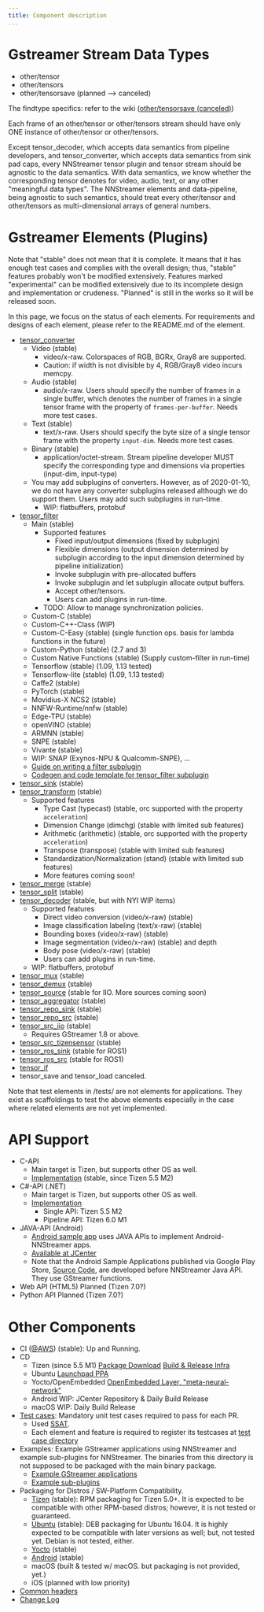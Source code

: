 ```yaml
---
title: Component description
...
```


# Gstreamer Stream Data Types

- other/tensor
- other/tensors
- other/tensorsave (planned --> canceled)

The findtype specifics: refer to the wiki ([other/tensorsave (canceled)](https://github.com/nnstreamer/nnstreamer/wiki/Design-External-Save-Format-for-other-tensor-and-other-tensors-Stream-for-TypeFind))

Each frame of an other/tensor or other/tensors stream should have only ONE instance of other/tensor or other/tensors.

Except tensor\_decoder, which accepts data semantics from pipeline developers, and tensor\_converter, which accepts data semantics from sink pad caps, every NNStreamer tensor plugin and tensor stream should be agnostic to the data semantics. With data semantics, we know whether the corresponding tensor denotes for video, audio, text, or any other "meaningful data types". The NNStreamer elements and data-pipeline, being agnostic to such semantics, should treat every other/tensor and other/tensors as multi-dimensional arrays of general numbers.

# Gstreamer Elements (Plugins)

Note that "stable" does not mean that it is complete. It means that it has enough test cases and complies with the overall design; thus, "stable" features probably won't be modified extensively. Features marked "experimental" can be modified extensively due to its incomplete design and implementation or crudeness. "Planned" is still in the works so it will be released soon.

In this page, we focus on the status of each elements. For requirements and designs of each element, please refer to the README.md of the element.

- [tensor\_converter](https://github.com/nnstreamer/nnstreamer/tree/main/gst/nnstreamer/tensor_converter)
  - Video (stable)
    - video/x-raw. Colorspaces of RGB, BGRx, Gray8 are supported.
    - Caution: if width is not divisible by 4, RGB/Gray8 video incurs memcpy.
  - Audio (stable)
    - audio/x-raw. Users should specify the number of frames in a single buffer, which denotes the number of frames in a single tensor frame with the property of ```frames-per-buffer```. Needs more test cases.
  - Text (stable)
    - text/x-raw. Users should specify the byte size of a single tensor frame with the property ```input-dim```. Needs more test cases.
  - Binary (stable)
    - application/octet-stream. Stream pipeline developer MUST specify the corresponding type and dimensions via properties (input-dim, input-type)
  - You may add subplugins of converters. However, as of 2020-01-10, we do not have any converter subplugins released although we do support them. Users may add such subplugins in run-time.
    - WIP: flatbuffers, protobuf
- [tensor\_filter](https://github.com/nnstreamer/nnstreamer/tree/main/gst/nnstreamer/tensor_filter)
  - Main (stable)
    - Supported features
      - Fixed input/output dimensions (fixed by subplugin)
      - Flexible dimensions (output dimension determined by subplugin according to the input dimension determined by pipeline initialization)
      - Invoke subplugin with pre-allocated buffers
      - Invoke subplugin and let subplugin allocate output buffers.
      - Accept other/tensors.
      - Users can add plugins in run-time.
    - TODO: Allow to manage synchronization policies.
  - Custom-C (stable)
  - Custom-C++-Class (WIP)
  - Custom-C-Easy (stable) (single function ops. basis for lambda functions in the future)
  - Custom-Python (stable) (2.7 and 3)
  - Custom Native Functions (stable) (Supply custom-filter in run-time)
  - Tensorflow (stable) (1.09, 1.13 tested)
  - Tensorflow-lite (stable) (1.09, 1.13 tested)
  - Caffe2 (stable)
  - PyTorch (stable)
  - Movidius-X NCS2 (stable)
  - NNFW-Runtime/nnfw (stable)
  - Edge-TPU (stable)
  - openVINO (stable)
  - ARMNN (stable)
  - SNPE (stable)
  - Vivante (stable)
  - WIP: SNAP (Exynos-NPU & Qualcomm-SNPE), ...
  - [Guide on writing a filter subplugin](writing-subplugin-tensor-filter.md)
  - [Codegen and code template for tensor\_filter subplugin](https://github.com/nnstreamer/nnstreamer-example/tree/main/templates)
- [tensor\_sink](https://github.com/nnstreamer/nnstreamer/tree/main/gst/nnstreamer/tensor_sink) (stable)
- [tensor\_transform](https://github.com/nnstreamer/nnstreamer/tree/main/gst/nnstreamer/tensor_transform) (stable)
  - Supported features
    - Type Cast (typecast) (stable, orc supported with the property ```acceleration```)
    - Dimension Change (dimchg) (stable with limited sub features)
    - Arithmetic (arithmetic) (stable, orc supported with the property ```acceleration```)
    - Transpose (transpose) (stable with limited sub features)
    - Standardization/Normalization (stand) (stable with limited sub features)
    - More features coming soon!
- [tensor\_merge](https://github.com/nnstreamer/nnstreamer/tree/main/gst/nnstreamer/tensor_merge) (stable)
- [tensor\_split](https://github.com/nnstreamer/nnstreamer/tree/main/gst/nnstreamer/tensor_split) (stable)
- [tensor\_decoder](https://github.com/nnstreamer/nnstreamer/tree/main/gst/nnstreamer/tensor_decoder) (stable, but with NYI WIP items)
  - Supported features
    - Direct video conversion (video/x-raw) (stable)
    - Image classification labeling (text/x-raw) (stable)
    - Bounding boxes (video/x-raw) (stable)
    - Image segmentation (video/x-raw) (stable) and depth
    - Body pose (video/x-raw) (stable)
    - Users can add plugins in run-time.
  - WIP: flatbuffers, protobuf
- [tensor\_mux](https://github.com/nnstreamer/nnstreamer/tree/main/gst/nnstreamer/tensor_mux) (stable)
- [tensor\_demux](https://github.com/nnstreamer/nnstreamer/tree/main/gst/nnstreamer/tensor_demux) (stable)
- [tensor\_source](https://github.com/nnstreamer/nnstreamer/tree/main/gst/nnstreamer/tensor_source) (stable for IIO. More sources coming soon)
- [tensor\_aggregator](https://github.com/nnstreamer/nnstreamer/tree/main/gst/nnstreamer/tensor_aggregator) (stable)
- [tensor\_repo\_sink](https://github.com/nnstreamer/nnstreamer/tree/main/gst/nnstreamer/tensor_repo) (stable)
- [tensor\_repo\_src](https://github.com/nnstreamer/nnstreamer/tree/main/gst/nnstreamer/tensor_repo) (stable)
- [tensor\_src\_iio](https://github.com/nnstreamer/nnstreamer/tree/main/gst/nnstreamer/tensor_source) (stable)
  - Requires GStreamer 1.8 or above.
- [tensor\_src\_tizensensor](https://github.com/nnstreamer/nnstreamer/tree/main/ext/nnstreamer/tensor_source) (stable)
- [tensor\_ros\_sink](https://github.com/nnstreamer/nnstreamer-ros) (stable for ROS1)
- [tensor\_ros\_src](https://github.com/nnstreamer/nnstreamer-ros) (stable for ROS1)
- [tensor\_if](https://github.com/nnstreamer/nnstreamer/tree/main/gst/nnstreamer/tensor_if)
- tensor\_save and tensor\_load canceled.


Note that test elements in /tests/ are not elements for applications. They exist as scaffoldings to test the above elements especially in the case where related elements are not yet implemented.

# API Support

- C-API
  - Main target is Tizen, but supports other OS as well.
  - [Implementation](https://github.com/nnstreamer/nnstreamer/tree/main/api/capi) (stable, since Tizen 5.5 M2)
- C#-API (.NET)
  - Main target is Tizen, but supports other OS as well.
  - [Implementation](https://github.com/Samsung/TizenFX/tree/master/src/Tizen.MachineLearning.Inference)
    - Single API: Tizen 5.5 M2
    - Pipeline API: Tizen 6.0 M1
- JAVA-API (Android)
  - [Android sample app](https://github.com/nnstreamer/nnstreamer-example/tree/master/android/example_app/api-sample) uses JAVA APIs to implement Android-NNStreamer apps.
  - [Available at JCenter](https://bintray.com/beta/#/nnsuite/nnstreamer?tab=packages)
  - Note that the Android Sample Applications published via Google Play Store, [Source Code](https://github.com/nnstreamer/nnstreamer-example/tree/main/android/example_app), are developed before NNStreamer Java API. They use GStreamer functions.
- Web API (HTML5) Planned (Tizen 7.0?)
- Python API Planned (Tizen 7.0?)

# Other Components
- CI ([@AWS](http://nnstreamer.mooo.com/nnstreamer/ci/taos)) (stable): Up and Running.
- CD
  - Tizen (since 5.5 M1) [Package Download](http://download.tizen.org/snapshots/tizen/unified/latest/repos/standard/packages/) [Build & Release Infra](https://build.tizen.org/project/show/Tizen:Unified)
  - Ubuntu [Launchpad PPA](https://launchpad.net/~nnstreamer/+archive/ubuntu/ppa)
  - Yocto/OpenEmbedded [OpenEmbedded Layer, "meta-neural-network"](https://layers.openembedded.org/layerindex/branch/master/layer/meta-neural-network/)
  - Android WIP: JCenter Repository & Daily Build Release
  - macOS WIP: Daily Build Release
- [Test cases](https://github.com/nnstreamer/nnstreamer/tree/main/tests/): Mandatory unit test cases required to pass for each PR.
  - Used [SSAT](https://github.com/myungjoo/SSAT).
  - Each element and feature is required to register its testcases at [test case directory](https://github.com/nnstreamer/nnstreamer/tree/main/tests/)
- Examples: Example GStreamer applications using NNStreamer and example sub-plugins for NNStreamer. The binaries from this directory is not supposed to be packaged with the main binary package.
  - [Example GStreamer applications](https://github.com/nnstreamer/nnstreamer-example)
  - [Example sub-plugins](https://github.com/nnstreamer/nnstreamer/tree/main/nnstreamer_example)
- Packaging for Distros / SW-Platform Compatibility.
  - [Tizen](https://github.com/nnstreamer/nnstreamer/tree/main/packaging) (stable): RPM packaging for Tizen 5.0+. It is expected to be compatible with other RPM-based distros; however, it is not tested or guaranteed.
  - [Ubuntu](https://github.com/nnstreamer/nnstreamer/tree/main/debian) (stable): DEB packaging for Ubuntu 16.04. It is highly expected to be compatible with later versions as well; but, not tested yet. Debian is not tested, either.
  - [Yocto](https://github.com/nnsuite/meta-nerual-network) (stable)
  - [Android](https://github.com/nnstreamer/nnstreamer/tree/main/jni) (stable)
  - macOS (built & tested w/ macOS. but packaging is not provided, yet.)
  - iOS (planned with low priority)
- [Common headers](https://github.com/nnstreamer/nnstreamer/tree/main/gst/nnstreamer)
- [Change Log](https://github.com/nnstreamer/nnstreamer/tree/main/CHANGES)
